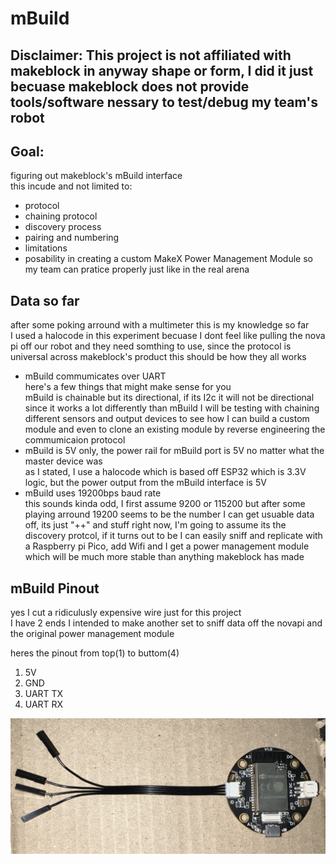 # mBuild
## Disclaimer: This project is not affiliated with makeblock in anyway shape or form, I did it just becuase makeblock does not provide tools/software nessary to test/debug my team's robot

## Goal:
figuring out makeblock's mBuild interface  
this incude and not limited to:  
- protocol
- chaining protocol
- discovery process
- pairing and numbering
- limitations
- posability in creating a custom MakeX Power Management Module so my team can pratice properly just like in the real arena

## Data so far
after some poking arround with a multimeter this is my knowledge so far  
I used a halocode in this experiment becuase I dont feel like pulling the nova pi off our robot and they need somthing to use, since the protocol is universal across makeblock's product this should be how they all works

- mBuild commumicates over UART  
here's a few things that might make sense for you  
mBuild is chainable but its directional, if its I2c it will not be directional since it works a lot differently than mBuild
I will be testing with chaining different sensors and output devices to see how I can build a custom module and even to clone an existing module by reverse engineering the commumicaion protocol
- mBuild is 5V only, the power rail for mBuild port is 5V no matter what the master device was  
as I stated, I use a halocode which is based off ESP32 which is 3.3V logic, but the power output from the mBuild interface is 5V
- mBuild uses 19200bps baud rate  
this sounds kinda odd, I first assume 9200 or 115200 but after some playing arround 19200 seems to be the number I can get usuable data off, its just "++" and stuff right now, I'm going to assume its the discovery protcol, if it turns out to be I can easily sniff and replicate with a Raspberry pi Pico, add Wifi and I get a power management module which will be much more stable than anything makeblock has made

## mBuild Pinout
yes I cut a ridiculusly expensive wire just for this project  
I have 2 ends I intended to make another set to sniff data off the novapi and the original power management module  

heres the pinout from top(1) to buttom(4)  
1. 5V
2. GND
3. UART TX
4. UART RX

![halocode with modified mBuild cable](https://github.com/ChokunPlayZ/mbuild/blob/main/pics/halocode%20with%20modified%20mbuild%20cable.jpg?raw=true "")